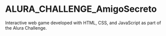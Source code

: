 # ALURA_CHALLENGE_AmigoSecreto
Interactive web game developed with HTML, CSS, and JavaScript as part of the Alura Challenge.
